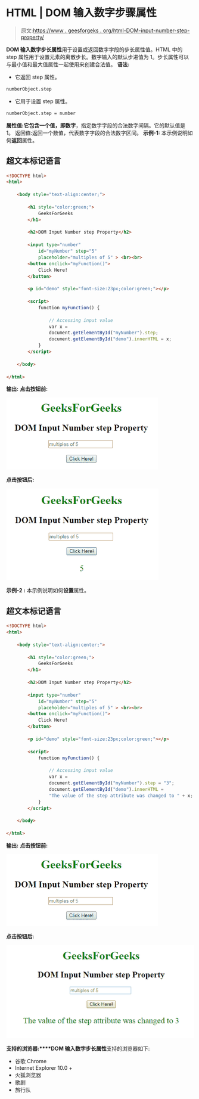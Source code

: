 # HTML | DOM 输入数字步骤属性

> 原文:[https://www . geesforgeks . org/html-DOM-input-number-step-property/](https://www.geeksforgeeks.org/html-dom-input-number-step-property/)

**DOM 输入数字步长属性**用于设置或返回数字字段的步长属性值。HTML 中的 step 属性用于设置元素的离散步长。数字输入的默认步进值为 1。步长属性可以与最小值和最大值属性一起使用来创建合法值。
**语法:**

*   它返回 step 属性。

```html
numberObject.step
```

*   它用于设置 step 属性。

```html
numberObject.step = number
```

**属性值:**它包含一个值，即**数字**，指定数字字段的合法数字间隔。它的默认值是 1。
返回值:返回一个数值，代表数字字段的合法数字区间。
**示例-1:** 本示例说明如何**返回**属性。

## 超文本标记语言

```html
<!DOCTYPE html>
<html>

    <body style="text-align:center;">

        <h1 style="color:green;">
            GeeksForGeeks
        </h1>

        <h2>DOM Input Number step Property</h2>

        <input type="number"
            id="myNumber" step="5"
            placeholder="multiples of 5" > <br><br>
        <button onclick="myFunction()">
            Click Here!
        </button>

        <p id="demo" style="font-size:23px;color:green;"></p>

        <script>
            function myFunction() {

                // Accessing input value
                var x =
                document.getElementById("myNumber").step;
                document.getElementById("demo").innerHTML = x;
            }
        </script>

    </body>

</html>
```

**输出:**
**点击按钮前:**

![](img/4e40ba32d5c76a6c5c0a0ec93e4f0bd6.png)

**点击按钮后:**

![](img/43dd960d23b2f58443c3c0dcee004b30.png)

**示例-2 :** 本示例说明如何**设置**属性。

## 超文本标记语言

```html
<!DOCTYPE html>
<html>

    <body style="text-align:center;">

        <h1 style="color:green;">
            GeeksForGeeks
        </h1>

        <h2>DOM Input Number step Property</h2>

        <input type="number"
            id="myNumber" step="5"
            placeholder="multiples of 5" > <br><br>
        <button onclick="myFunction()">
            Click Here!
        </button>

        <p id="demo" style="font-size:23px;color:green;"></p>

        <script>
            function myFunction() {

                // Accessing input value
                var x =
                document.getElementById("myNumber").step = "3";
                document.getElementById("demo").innerHTML = 
                "The value of the step attribute was changed to " + x;
            }
        </script>

    </body>

</html>
```

**输出:**
**点击按钮前:**

![](img/4e40ba32d5c76a6c5c0a0ec93e4f0bd6.png)

**点击按钮后:**

![](img/e8e338fa924a3b7416ce0515ce336111.png)

**支持的浏览器:****DOM 输入数字步长属性**支持的浏览器如下:

*   谷歌 Chrome
*   Internet Explorer 10.0 +
*   火狐浏览器
*   歌剧
*   旅行队